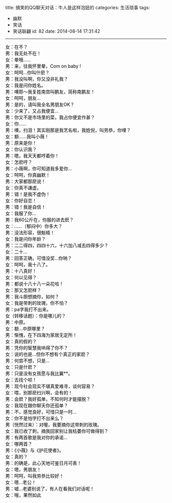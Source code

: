 title: 搞笑的QQ聊天对话：牛人是这样泡妞的
categories: 生活琐事
tags:
  - 幽默
  - 笑话
  - 笑话联翩
id: 82
date: 2014-08-14 17:31:42
---

<div style="color: #000000;">女：在不？</div>
<div style="color: #000000;"></div>
<div style="color: #000000;">男：我无处不在！</div>
<div style="color: #000000;"></div>
<div style="color: #000000;">女：晕哦……</div>
<div style="color: #000000;"></div>
<div style="color: #000000;">男：来，往我怀里晕，Com on baby !</div>
<div style="color: #000000;"></div>
<div style="color: #000000;">女：呵呵…你叫什麽？</div>
<div style="color: #000000;"></div>
<div style="color: #000000;">男：我没叫啊，你又没非礼我？</div>
<div style="color: #000000;"></div>
<div style="color: #000000;">女：我是问你姓名。</div>
<div style="color: #000000;"></div>
<div style="color: #000000;">男：噢耶～我复姓南宫叫鹏友，简称南鹏友！</div>
<div style="color: #000000;"></div>
<div style="color: #000000;">女：呵呵，朋友…</div>
<div style="color: #000000;"></div>
<div style="color: #000000;">男：是的，请叫我全名男朋友OK？</div>
<div style="color: #000000;"></div>
<div style="color: #000000;">女：少来了，又占我便宜…</div>
<div style="color: #000000;"></div>
<div style="color: #000000;">男：你又不是市场里的菜，我占你便宜作甚？</div>
<div style="color: #000000;"></div>
<div style="color: #000000;">女：你……</div>
<div style="color: #000000;"></div>
<div style="color: #000000;">男：噢，扫泪！其实刚那是我艺名啦，我姓倪，叫劳恭，你哩？</div>
<div style="color: #000000;"></div>
<div style="color: #000000;">女：额……我叫小薇！</div>
<div style="color: #000000;"></div>
<div style="color: #000000;">男：原来是你！</div>
<div style="color: #000000;"></div>
<div style="color: #000000;">女：你认识我？</div>
<div style="color: #000000;"></div>
<div style="color: #000000;">男：嗯，我天天都哼着你！</div>
<div style="color: #000000;"></div>
<div style="color: #000000;">女：怎麽哼？</div>
<div style="color: #000000;"></div>
<div style="color: #000000;">男：小薇啊，你可知道我多爱你…</div>
<div style="color: #000000;"></div>
<div style="color: #000000;">女：呵呵，你真幽默！</div>
<div style="color: #000000;"></div>
<div style="color: #000000;">男：大家都那麽说！</div>
<div style="color: #000000;"></div>
<div style="color: #000000;">女：你真不谦虚。</div>
<div style="color: #000000;"></div>
<div style="color: #000000;">男：错！是我不虚伪！</div>
<div style="color: #000000;"></div>
<div style="color: #000000;">女：你好自恋！</div>
<div style="color: #000000;"></div>
<div style="color: #000000;">男：错！我是自信！</div>
<div style="color: #000000;"></div>
<div style="color: #000000;">女：我服了你…</div>
<div style="color: #000000;"></div>
<div style="color: #000000;">男：我60公斤在，你服的进去麽？</div>
<div style="color: #000000;"></div>
<div style="color: #000000;">女：……（郁闷中）你多大？</div>
<div style="color: #000000;"></div>
<div style="color: #000000;">男：没法形容，很魁梧！</div>
<div style="color: #000000;"></div>
<div style="color: #000000;">女：我是问你年龄？</div>
<div style="color: #000000;"></div>
<div style="color: #000000;">男：二二得四，四四十六，十六加八减去四得多少？</div>
<div style="color: #000000;"></div>
<div style="color: #000000;">女：二十…</div>
<div style="color: #000000;"></div>
<div style="color: #000000;">男：回答正确，可惜没奖…你呐？</div>
<div style="color: #000000;"></div>
<div style="color: #000000;">女：呵呵，我十八了。</div>
<div style="color: #000000;"></div>
<div style="color: #000000;">男：十八真好！</div>
<div style="color: #000000;"></div>
<div style="color: #000000;">女：何以见得？</div>
<div style="color: #000000;"></div>
<div style="color: #000000;">男：都说十八十八一朵花哈！</div>
<div style="color: #000000;"></div>
<div style="color: #000000;">女：那又怎麽样？</div>
<div style="color: #000000;"></div>
<div style="color: #000000;">男：我斗胆想摘你，如何？</div>
<div style="color: #000000;"></div>
<div style="color: #000000;">女：我是带刺的玫瑰，你不怕？</div>
<div style="color: #000000;"></div>
<div style="color: #000000;">男：pa字我打不出来。</div>
<div style="color: #000000;"></div>
<div style="color: #000000;">女（转移话题）：你是哪儿的？</div>
<div style="color: #000000;"></div>
<div style="color: #000000;">男：中原。</div>
<div style="color: #000000;"></div>
<div style="color: #000000;">女：额…中原哪里？</div>
<div style="color: #000000;"></div>
<div style="color: #000000;">男：惭愧，在下四海为家居无定所！</div>
<div style="color: #000000;"></div>
<div style="color: #000000;">女：真的假的？</div>
<div style="color: #000000;"></div>
<div style="color: #000000;">男：凭你的智慧我哄得了你不？</div>
<div style="color: #000000;"></div>
<div style="color: #000000;">女：说的也是…但你不想有个真正的家麽？</div>
<div style="color: #000000;"></div>
<div style="color: #000000;">男：何尝不想，只是…</div>
<div style="color: #000000;"></div>
<div style="color: #000000;">女：只是什麽？</div>
<div style="color: #000000;"></div>
<div style="color: #000000;">男：只是没有女孩愿与我比翼**。</div>
<div style="color: #000000;"></div>
<div style="color: #000000;">女：去找个呗！</div>
<div style="color: #000000;"></div>
<div style="color: #000000;">男：现今社会现实不堪真爱难寻，谈何容易？</div>
<div style="color: #000000;"></div>
<div style="color: #000000;">女：喂，别那麽扫兴啊，会有的！</div>
<div style="color: #000000;"></div>
<div style="color: #000000;">男：会麽？我好孤单，不知何时才能摆脱？</div>
<div style="color: #000000;"></div>
<div style="color: #000000;">女：我现在跟你聊天你还孤单？</div>
<div style="color: #000000;"></div>
<div style="color: #000000;">男：不，感觉良好，可惜只是一时…</div>
<div style="color: #000000;"></div>
<div style="color: #000000;">女：你不是怕字打不出来么？</div>
<div style="color: #000000;"></div>
<div style="color: #000000;">男（恍然过来）：对喔，我要摘你这带刺的玫瑰。</div>
<div style="color: #000000;"></div>
<div style="color: #000000;">女：我已收了刺，摘我回家别让我枯萎你可做得到？</div>
<div style="color: #000000;"></div>
<div style="color: #000000;">男：有两首歌是我对你的承诺…</div>
<div style="color: #000000;"></div>
<div style="color: #000000;">女：哪两首？</div>
<div style="color: #000000;"></div>
<div style="color: #000000;">男：《小薇》与《护花使者》。</div>
<div style="color: #000000;"></div>
<div style="color: #000000;">女：真的？</div>
<div style="color: #000000;"></div>
<div style="color: #000000;">男：的确是，此心天地可鉴日月可表！</div>
<div style="color: #000000;"></div>
<div style="color: #000000;">女：嗯，男朋友！</div>
<div style="color: #000000;"></div>
<div style="color: #000000;">男：呵呵，叫我劳恭比较好！</div>
<div style="color: #000000;"></div>
<div style="color: #000000;">女：嗯…老公！</div>
<div style="color: #000000;"></div>
<div style="color: #000000;">男：嘘…老婆别说了，有人在看我们对话呢！</div>
<div style="color: #000000;"></div>
<div style="color: #000000;">女：哦，果然如此</div>